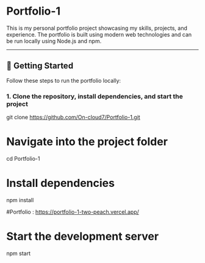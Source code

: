# Portfolio-1

This is my personal portfolio project showcasing my skills, projects, and experience. The portfolio is built using modern web technologies and can be run locally using Node.js and npm.

---

## 🚀 Getting Started

Follow these steps to run the portfolio locally:

### 1. Clone the repository, install dependencies, and start the project

git clone https://github.com/On-cloud7/Portfolio-1.git

# Navigate into the project folder
cd Portfolio-1

# Install dependencies
npm install

#Portfolio :
https://portfolio-1-two-peach.vercel.app/

# Start the development server
npm start
